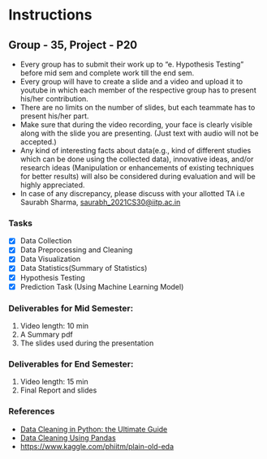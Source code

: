 # Instructions
## Group - 35, Project - P20
- Every group has to submit their work up to “e. Hypothesis Testing” before mid sem and complete work till the end sem.
- Every group will have to create a slide and a video and upload it to youtube in which each member of the respective group has to present his/her contribution.
- There are no limits on the number of slides, but each teammate has to present his/her part.
- Make sure that during the video recording, your face is clearly visible along with the slide you are presenting. (Just text with audio will not be accepted.)
- Any kind of interesting facts about data(e.g., kind of different studies which can be done using the collected data), innovative ideas, and/or research ideas (Manipulation or enhancements of existing techniques for better results) will also be considered during evaluation and will be highly appreciated.
- In case of any discrepancy, please discuss with your allotted TA i.e Saurabh Sharma, [saurabh_2021CS30@iitp.ac.in](mailto:saurabh_2021CS30@iitp.ac.in)

### Tasks
- [x] Data Collection
- [x] Data Preprocessing and Cleaning
- [x] Data Visualization
- [x] Data Statistics(Summary of Statistics)
- [x] Hypothesis Testing
- [x] Prediction Task (Using Machine Learning Model)

### Deliverables for Mid Semester:
1. Video length: 10 min
2. A Summary pdf
3. The slides used during the presentation
### Deliverables for End Semester:
1. Video length: 15 min
2. Final Report and slides

### References
- [Data Cleaning in Python: the Ultimate Guide](https://towardsdatascience.com/data-cleaning-in-python-the-ultimate-guide-2020-c63b88bf0a0d)
- [Data Cleaning Using Pandas](https://www.analyticsvidhya.com/blog/2021/06/data-cleaning-using-pandas/)
- https://www.kaggle.com/phiitm/plain-old-eda
